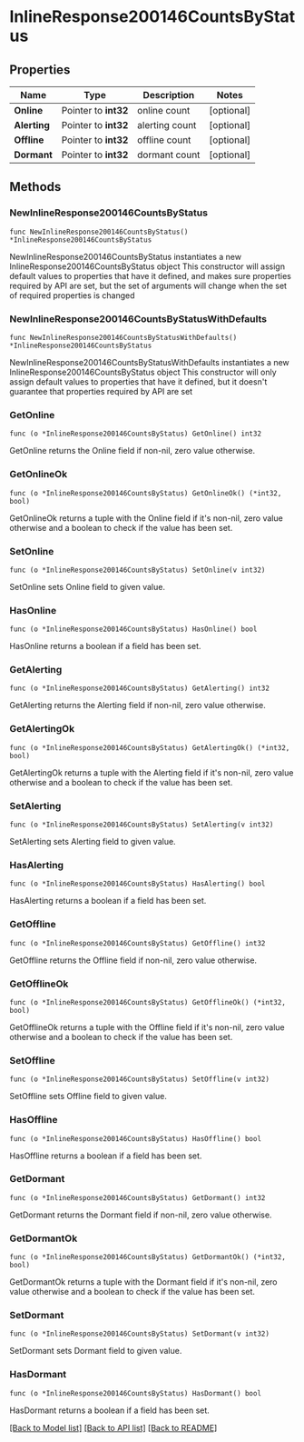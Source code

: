 # InlineResponse200146CountsByStatus

## Properties

Name | Type | Description | Notes
------------ | ------------- | ------------- | -------------
**Online** | Pointer to **int32** | online count | [optional] 
**Alerting** | Pointer to **int32** | alerting count | [optional] 
**Offline** | Pointer to **int32** | offline count | [optional] 
**Dormant** | Pointer to **int32** | dormant count | [optional] 

## Methods

### NewInlineResponse200146CountsByStatus

`func NewInlineResponse200146CountsByStatus() *InlineResponse200146CountsByStatus`

NewInlineResponse200146CountsByStatus instantiates a new InlineResponse200146CountsByStatus object
This constructor will assign default values to properties that have it defined,
and makes sure properties required by API are set, but the set of arguments
will change when the set of required properties is changed

### NewInlineResponse200146CountsByStatusWithDefaults

`func NewInlineResponse200146CountsByStatusWithDefaults() *InlineResponse200146CountsByStatus`

NewInlineResponse200146CountsByStatusWithDefaults instantiates a new InlineResponse200146CountsByStatus object
This constructor will only assign default values to properties that have it defined,
but it doesn't guarantee that properties required by API are set

### GetOnline

`func (o *InlineResponse200146CountsByStatus) GetOnline() int32`

GetOnline returns the Online field if non-nil, zero value otherwise.

### GetOnlineOk

`func (o *InlineResponse200146CountsByStatus) GetOnlineOk() (*int32, bool)`

GetOnlineOk returns a tuple with the Online field if it's non-nil, zero value otherwise
and a boolean to check if the value has been set.

### SetOnline

`func (o *InlineResponse200146CountsByStatus) SetOnline(v int32)`

SetOnline sets Online field to given value.

### HasOnline

`func (o *InlineResponse200146CountsByStatus) HasOnline() bool`

HasOnline returns a boolean if a field has been set.

### GetAlerting

`func (o *InlineResponse200146CountsByStatus) GetAlerting() int32`

GetAlerting returns the Alerting field if non-nil, zero value otherwise.

### GetAlertingOk

`func (o *InlineResponse200146CountsByStatus) GetAlertingOk() (*int32, bool)`

GetAlertingOk returns a tuple with the Alerting field if it's non-nil, zero value otherwise
and a boolean to check if the value has been set.

### SetAlerting

`func (o *InlineResponse200146CountsByStatus) SetAlerting(v int32)`

SetAlerting sets Alerting field to given value.

### HasAlerting

`func (o *InlineResponse200146CountsByStatus) HasAlerting() bool`

HasAlerting returns a boolean if a field has been set.

### GetOffline

`func (o *InlineResponse200146CountsByStatus) GetOffline() int32`

GetOffline returns the Offline field if non-nil, zero value otherwise.

### GetOfflineOk

`func (o *InlineResponse200146CountsByStatus) GetOfflineOk() (*int32, bool)`

GetOfflineOk returns a tuple with the Offline field if it's non-nil, zero value otherwise
and a boolean to check if the value has been set.

### SetOffline

`func (o *InlineResponse200146CountsByStatus) SetOffline(v int32)`

SetOffline sets Offline field to given value.

### HasOffline

`func (o *InlineResponse200146CountsByStatus) HasOffline() bool`

HasOffline returns a boolean if a field has been set.

### GetDormant

`func (o *InlineResponse200146CountsByStatus) GetDormant() int32`

GetDormant returns the Dormant field if non-nil, zero value otherwise.

### GetDormantOk

`func (o *InlineResponse200146CountsByStatus) GetDormantOk() (*int32, bool)`

GetDormantOk returns a tuple with the Dormant field if it's non-nil, zero value otherwise
and a boolean to check if the value has been set.

### SetDormant

`func (o *InlineResponse200146CountsByStatus) SetDormant(v int32)`

SetDormant sets Dormant field to given value.

### HasDormant

`func (o *InlineResponse200146CountsByStatus) HasDormant() bool`

HasDormant returns a boolean if a field has been set.


[[Back to Model list]](../README.md#documentation-for-models) [[Back to API list]](../README.md#documentation-for-api-endpoints) [[Back to README]](../README.md)


